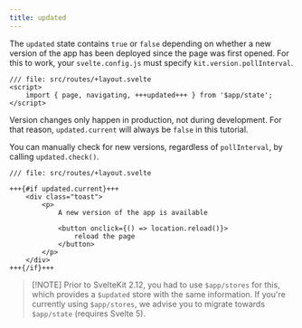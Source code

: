 ```yaml
---
title: updated
---
```


The `updated` state contains `true` or `false` depending on whether a new version of the app has been deployed since the page was first opened. For this to work, your `svelte.config.js` must specify `kit.version.pollInterval`.

```svelte
/// file: src/routes/+layout.svelte
<script>
	import { page, navigating, +++updated+++ } from '$app/state';
</script>
```

Version changes only happen in production, not during development. For that reason, `updated.current` will always be `false` in this tutorial.

You can manually check for new versions, regardless of `pollInterval`, by calling `updated.check()`.

```svelte
/// file: src/routes/+layout.svelte

+++{#if updated.current}+++
	<div class="toast">
		<p>
			A new version of the app is available

			<button onclick={() => location.reload()}>
				reload the page
			</button>
		</p>
	</div>
+++{/if}+++
```

> [!NOTE] Prior to SvelteKit 2.12, you had to use `$app/stores` for this, which provides a `$updated` store with the same information. If you're currently using `$app/stores`, we advise you to migrate towards `$app/state` (requires Svelte 5).
